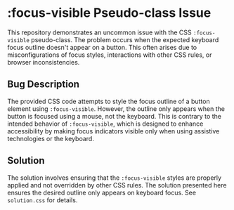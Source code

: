 # :focus-visible Pseudo-class Issue
This repository demonstrates an uncommon issue with the CSS `:focus-visible` pseudo-class.  The problem occurs when the expected keyboard focus outline doesn't appear on a button.  This often arises due to misconfigurations of focus styles, interactions with other CSS rules, or browser inconsistencies.

## Bug Description
The provided CSS code attempts to style the focus outline of a button element using `:focus-visible`.  However, the outline only appears when the button is focused using a mouse, not the keyboard. This is contrary to the intended behavior of `:focus-visible`, which is designed to enhance accessibility by making focus indicators visible only when using assistive technologies or the keyboard.

## Solution
The solution involves ensuring that the `:focus-visible` styles are properly applied and not overridden by other CSS rules. The solution presented here ensures the desired outline only appears on keyboard focus.  See `solution.css` for details.